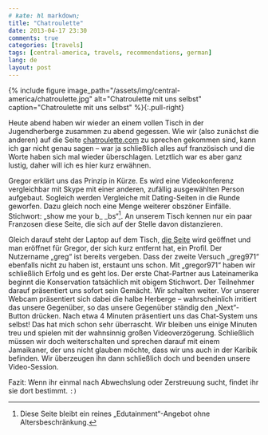 ```yaml
---
# kate: hl markdown;
title: "Chatroulette"
date: 2013-04-17 23:30
comments: true
categories: [travels]
tags: [central-america, travels, recommendations, german]
lang: de
layout: post
---
```


{% include figure image_path="/assets/img/central-america/chatroulette.jpg" alt="Chatroulette mit uns selbst" caption="Chatroulette mit uns selbst" %}{:.pull-right}

Heute abend haben wir wieder an einem vollen Tisch in der Jugendherberge zusammen
zu abend gegessen. Wie wir (also zunächst die anderen) auf die Seite
[chatroulette.com][chat] zu sprechen gekommen sind, kann ich gar nicht genau
sagen – war ja schließlich alles auf französisch und die Worte haben sich mal
wieder überschlagen. Letztlich war es aber ganz lustig, daher will ich es hier
kurz erwähnen.

<!-- more -->

Gregor erklärt uns das Prinzip in Kürze. Es wird eine Videokonferenz vergleichbar
mit Skype mit einer anderen, zufällig ausgewählten Person aufgebaut. Sogleich
werden Vergleiche mit Dating-Seiten in die Runde geworfen. Dazu gleich noch eine
Menge weiterer obszöner Einfälle. Stichwort: „show me your b\_ \_bs“[^1]. An unserem Tisch
kennen nur ein paar Franzosen diese Seite, die sich auf der Stelle davon distanzieren.

Gleich darauf steht der Laptop auf dem Tisch, [die Seite][chat] wird geöffnet und
man eröffnet für Gregor, der sich kurz entfernt hat, ein Profil. Der Nutzername
„greg“ ist bereits vergeben. Dass der zweite Versuch „greg971“ ebenfalls nicht zu
haben ist, erstaunt uns schon. Mit „gregor971“ haben wir schließlich Erfolg und es
geht los. Der erste Chat-Partner aus Lateinamerika beginnt die Konservation
tatsächlich mit obigem Stichwort. Der Teilnehmer darauf präsentiert uns sofort
sein Gemächt. Wir schalten weiter. Vor unserer Webcam präsentiert sich dabei die halbe
Herberge – wahrscheinlich irritiert das unsere Gegenüber, so das unsere Gegenüber
ständig den „Next“-Button drücken. Nach etwa 4 Minuten präsentiert uns das Chat-System
uns selbst! Das hat mich schon sehr überrascht. Wir bleiben uns einige Minuten treu
und spielen mit der wahnsinnig großen Videoverzögerung. Schließlich müssen wir doch
weiterschalten und sprechen darauf mit einem Jamaikaner, der uns nicht glauben möchte,
dass wir uns auch in der Karibik befinden. Wir überzeugen ihn dann schließlich doch
und beenden unsere Video-Session.

Fazit: Wenn ihr einmal nach Abwechslung oder Zerstreuung sucht, findet ihr sie
dort bestimmt. `:)`

[chat]: http://chatroulette.com/ "Homepage des Chatroulettes"
[^1]: Diese Seite bleibt ein reines „Edutainment“-Angebot ohne Altersbeschränkung.
